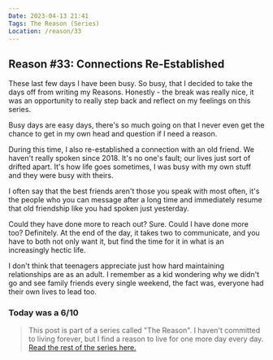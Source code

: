 ```yaml
---
Date: 2023-04-13 21:41
Tags: The Reason (Series)
Location: /reason/33
---
```


## Reason #33: Connections Re-Established
These last few days I have been busy. So busy, that I decided to take the days off from writing my Reasons. Honestly - the break was really nice, it was an opportunity to really step back and reflect on my feelings on this series.

Busy days are easy days, there's so much going on that I never even get the chance to get in my own head and question if I need a reason.

During this time, I also re-established a connection with an old friend. We haven't really spoken since 2018. It's no one's fault; our lives just sort of drifted apart. It's how life goes sometimes, I was busy with my own stuff and they were busy with theirs.

I often say that the best friends aren't those you speak with most often, it's the people who you can message after a long time and immediately resume that old friendship like you had spoken just yesterday.

Could they have done more to reach out? Sure. Could I have done more too? Definitely. At the end of the day, it takes two to communicate, and you have to both not only want it, but find the time for it in what is an increasingly hectic life.

I don't think that teenagers appreciate just how hard maintaining relationships are as an adult. I remember as a kid wondering why we didn't go and see family friends every single weekend, the fact was, everyone had their own lives to lead too.

### Today was a 6/10

>This post is part of a series called "The Reason". I haven't committed to living forever, but I find a reason to live for one more day every day. [Read the rest of the series here.](/reason/)